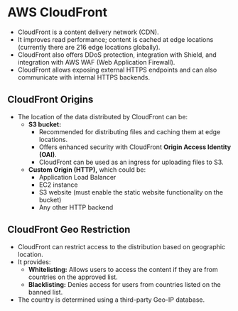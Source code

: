 # AWS CloudFront

- CloudFront is a content delivery network (CDN).
- It improves read performance; content is cached at edge locations (currently there are 216 edge locations globally).
- CloudFront also offers DDoS protection, integration with Shield, and integration with AWS WAF (Web Application Firewall).
- CloudFront allows exposing external HTTPS endpoints and can also communicate with internal HTTPS backends.

## CloudFront Origins

- The location of the data distributed by CloudFront can be:
    - **S3 bucket:**
        - Recommended for distributing files and caching them at edge locations.
        - Offers enhanced security with CloudFront **Origin Access Identity (OAI)**.
        - CloudFront can be used as an ingress for uploading files to S3.
    - **Custom Origin (HTTP),** which could be:
        - Application Load Balancer
        - EC2 instance
        - S3 website (must enable the static website functionality on the bucket)
        - Any other HTTP backend

## CloudFront Geo Restriction

- CloudFront can restrict access to the distribution based on geographic location.
- It provides:
    - **Whitelisting:** Allows users to access the content if they are from countries on the approved list.
    - **Blacklisting:** Denies access for users from countries listed on the banned list.
- The country is determined using a third-party Geo-IP database.